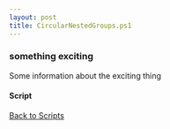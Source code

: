 ```yaml
---
layout: post
title: CircularNestedGroups.ps1
---
```


### something exciting

Some information about the exciting thing

#### Script

<script async src="https://gist-it.appspot.com/github.com/BanterBoy/scripts-blog/blob/master/PowerShell/scripts/activeDirectory/CircularNestedGroups.ps1" crossorigin="anonymous"></script>

<a href="/menu/_pages/scripts.html">Back to Scripts</a>
